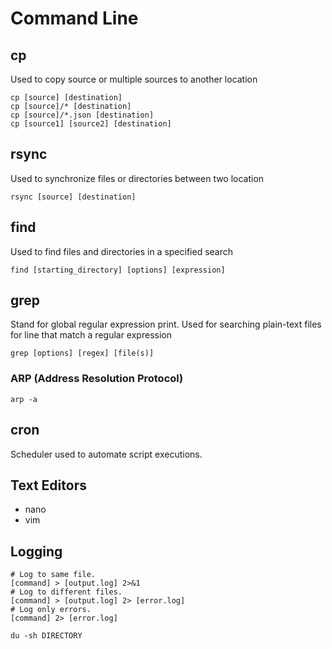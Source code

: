 # Command Line

## cp

Used to copy source or multiple sources to another location

```
cp [source] [destination]
cp [source]/* [destination]
cp [source]/*.json [destination]
cp [source1] [source2] [destination]
```

## rsync

Used to synchronize files or directories between two location

```
rsync [source] [destination]
```

## find

Used to find files and directories in a specified search

```
find [starting_directory] [options] [expression]
```

## grep

Stand for global regular expression print. Used for searching plain-text files for line that match a regular expression

```
grep [options] [regex] [file(s)]
```

### ARP (Address Resolution Protocol)

```
arp -a
```

## cron

Scheduler used to automate script executions.

## Text Editors

- nano
- vim

## Logging

```
# Log to same file.
[command] > [output.log] 2>&1
# Log to different files.
[command] > [output.log] 2> [error.log]
# Log only errors.
[command] 2> [error.log]

du -sh DIRECTORY
```
